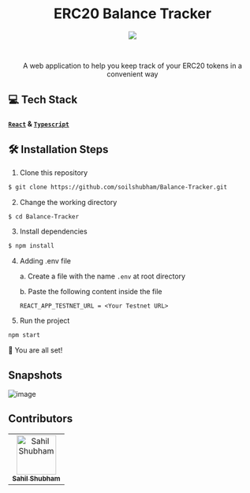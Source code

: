 <h1 align="center">ERC20 Balance Tracker</h1>
<p align="center">
  <a href="https://splitto-web.herokuapp.com/" target="_blank">
    <img src="https://user-images.githubusercontent.com/54865101/187015361-4e5ca58b-db2a-4e24-9788-c0f8e2624d4c.png"/>
  </a>
</p>
<br>
<p align="center">
  A web application to help you keep track of your ERC20 tokens in a convenient way 
</p>

## 💻 Tech Stack
#### [`React`](https://reactjs.org/) & [`Typescript`](https://www.typescriptlang.org/)

## 🛠️ Installation Steps
1. Clone this repository
```bash
$ git clone https://github.com/soilshubham/Balance-Tracker.git
```
2. Change the working directory
```bash
$ cd Balance-Tracker
```
3. Install dependencies
```bash
$ npm install
```

4. Adding .env file

    a. Create a file with the name `.env` at root directory
    
    b. Paste the following content inside the file
    ```
    REACT_APP_TESTNET_URL = <Your Testnet URL>
    
5. Run the project
```bash
npm start
```
🌟 You are all set!

## Snapshots
![image](https://user-images.githubusercontent.com/54865101/187016092-babd6848-76f4-46f6-96db-d4a1eb4dc69c.png)

## Contributors
<table><tr><td align="center"><a href="https://linktr.ee/soilshubham"><img src="https://avatars.githubusercontent.com/u/54865101?v=4" width="80px;" alt="Sahil Shubham"/><br /><sub><b>Sahil Shubham</b></sub></a><br /></td></table>
